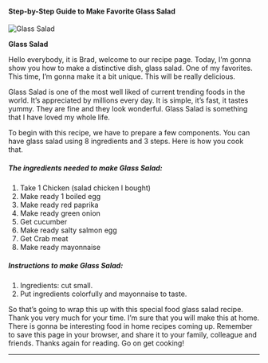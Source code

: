             

#### Step-by-Step Guide to Make Favorite Glass Salad

![Glass Salad](https://img-global.cpcdn.com/recipes/e748ccccd9c096ed/751x532cq70/glass-salad-recipe-main-photo.jpg)

**Glass Salad**

Hello everybody, it is Brad, welcome to our recipe page. Today, I’m gonna show you how to make a distinctive dish, glass salad. One of my favorites. This time, I’m gonna make it a bit unique. This will be really delicious.

Glass Salad is one of the most well liked of current trending foods in the world. It’s appreciated by millions every day. It is simple, it’s fast, it tastes yummy. They are fine and they look wonderful. Glass Salad is something that I have loved my whole life.

To begin with this recipe, we have to prepare a few components. You can have glass salad using 8 ingredients and 3 steps. Here is how you cook that.

##### The ingredients needed to make Glass Salad:

1.  Take 1 Chicken (salad chicken I bought)
2.  Make ready 1 boiled egg
3.  Make ready red paprika
4.  Make ready green onion
5.  Get cucumber
6.  Make ready salty salmon egg
7.  Get Crab meat
8.  Make ready mayonnaise

##### Instructions to make Glass Salad:

1.  Ingredients: cut small.
2.  Put ingredients colorfully and mayonnaise to taste.

So that’s going to wrap this up with this special food glass salad recipe. Thank you very much for your time. I’m sure that you will make this at home. There is gonna be interesting food in home recipes coming up. Remember to save this page in your browser, and share it to your family, colleague and friends. Thanks again for reading. Go on get cooking!

* * *